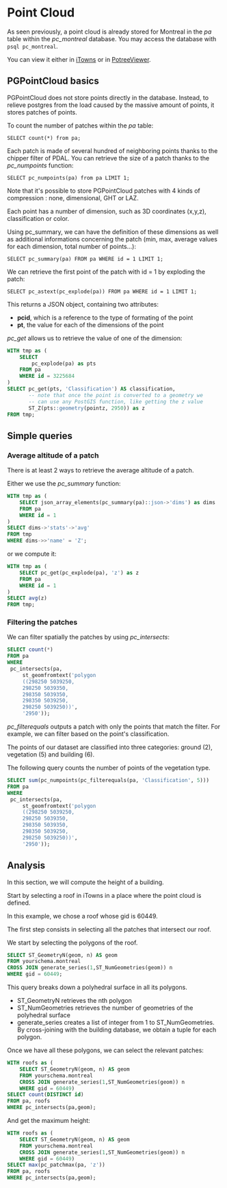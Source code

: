 # Point Cloud

As seen previously, a point cloud is already stored for Montreal in the *pa*
table within the *pc_montreal* database. You may access the database with
`psql pc_montreal`.

You can view it either in [iTowns](http://3d.oslandia.com/) or in [PotreeViewer](http://3d.oslandia.com/potree/examples/lopocs.html).

## PGPointCloud basics

PGPointCloud does not store points directly in the database. Instead, to relieve postgres from the load caused by the massive amount of points, it stores patches of points.

To count the number of patches within the *pa* table:

`SELECT count(*) from pa;`

Each patch is made of several hundred of neighboring points thanks to the chipper filter of PDAL. You can retrieve the size of a patch thanks to the *pc_numpoints* function:

`SELECT pc_numpoints(pa) from pa LIMIT 1;`

Note that it's possible to store PGPointCloud patches with 4 kinds of compression : none, dimensional, GHT or LAZ.

Each point has a number of dimension, such as 3D coordinates (x,y,z), classification or color.

Using pc_summary, we can have the definition of these dimensions as well as additional informations concerning the patch (min, max, average values for each dimension, total number of points...):

`SELECT pc_summary(pa) FROM pa WHERE id = 1 LIMIT 1;`

We can retrieve the first point of the patch with id = 1 by exploding the patch:

`SELECT pc_astext(pc_explode(pa)) FROM pa WHERE id = 1 LIMIT 1;`

This returns a JSON object, containing two attributes:
* **pcid**, which is a reference to the type of formating of the point
* **pt**, the value for each of the dimensions of the point

*pc_get* allows us to retrieve the value of one of the dimension:

```sql
WITH tmp as (
    SELECT
        pc_explode(pa) as pts
    FROM pa
    WHERE id = 3225684
)
SELECT pc_get(pts, 'Classification') AS classification,
       -- note that once the point is converted to a geometry we
       -- can use any PostGIS function, like getting the z value
       ST_Z(pts::geometry(pointz, 2950)) as z
FROM tmp;
```

## Simple queries

### Average altitude of a patch

There is at least 2 ways to retrieve the average altitude of a patch.

Either we use the *pc_summary* function:

```sql
WITH tmp as (
    SELECT json_array_elements(pc_summary(pa)::json->'dims') as dims
    FROM pa
    WHERE id = 1
)
SELECT dims->'stats'->'avg'
FROM tmp
WHERE dims->>'name' = 'Z';
```

or we compute it:

```sql
WITH tmp as (
    SELECT pc_get(pc_explode(pa), 'z') as z
    FROM pa
    WHERE id = 1
)
SELECT avg(z)
FROM tmp;
```

### Filtering the patches

We can filter spatially the patches by using *pc_intersects*:

```sql
SELECT count(*)
FROM pa
WHERE
 pc_intersects(pa,
     st_geomfromtext('polygon
     ((298250 5039250,
     298250 5039350,
     298350 5039350,
     298350 5039250,
     298250 5039250))',
     '2950'));
```
*pc_filterequals* outputs a patch with only the points that match the filter. For example, we can filter based on the point's classification.

The points of our dataset are classified into three categories: ground (2), vegetation (5) and building (6).

The following query counts the number of points of the vegetation type.

```sql
SELECT sum(pc_numpoints(pc_filterequals(pa, 'Classification', 5)))
FROM pa
WHERE
 pc_intersects(pa,
     st_geomfromtext('polygon
     ((298250 5039250,
     298250 5039350,
     298350 5039350,
     298350 5039250,
     298250 5039250))',
     '2950'));
```

## Analysis

In this section, we will compute the height of a building.

Start by selecting a roof in iTowns in a place where the point cloud is defined.

In this example, we chose a roof whose gid is 60449.

The first step consists in selecting all the patches that intersect our roof.

We start by selecting the polygons of the roof.

```sql
SELECT ST_GeometryN(geom, n) AS geom
FROM yourschema.montreal
CROSS JOIN generate_series(1,ST_NumGeometries(geom)) n
WHERE gid = 60449;
```

This query breaks down a polyhedral surface in all its polygons.
* ST_GeometryN retrieves the nth polygon
* ST_NumGeometries retrieves the number of geometries of the polyhedral surface
* generate_series creates a list of integer from 1 to ST_NumGeometries. By cross-joining with the building database, we obtain a tuple for each polygon.

Once we have all these polygons, we can select the relevant patches:

```sql
WITH roofs as (
    SELECT ST_GeometryN(geom, n) AS geom
    FROM yourschema.montreal
    CROSS JOIN generate_series(1,ST_NumGeometries(geom)) n
    WHERE gid = 60449)
SELECT count(DISTINCT id)
FROM pa, roofs
WHERE pc_intersects(pa,geom);
```

And get the maximum height:

```sql
WITH roofs as (
    SELECT ST_GeometryN(geom, n) AS geom
    FROM yourschema.montreal
    CROSS JOIN generate_series(1,ST_NumGeometries(geom)) n
    WHERE gid = 60449)
SELECT max(pc_patchmax(pa, 'z'))
FROM pa, roofs
WHERE pc_intersects(pa,geom);
```
